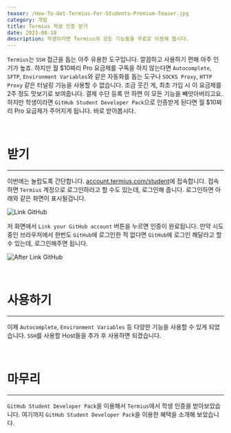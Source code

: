 ```yaml
---
teaser: /How-To-Get-Termius-For-Students-Premium-Teaser.jpg
category: 개발
title: Termius 학생 인증 받기
date: 2023-08-10
description: 학생이라면 Termius의 모든 기능들을 무료로 이용해 봅시다.
---
```


`Termius`는 `SSH` 접근을 돕는 아주 유용한 도구입니다. 깔끔하고 사용하기 편해 아주 인기가 높죠. 하지만 월 $10짜리 Pro 요금제를 구독을 하지 않는다면 `Autocomplete`, `SFTP`, `Environment Variables`와 같은 자동화를 돕는 도구나 `SOCKS Proxy`, `HTTP Proxy` 같은 터널링 기능을 사용할 수 없습니다. 조금 웃긴 게, 최초 가입 시 이 요금제를 2주 정도 맛보기로 보여줍니다. 결제 수단 등록 안 하면 이 모든 기능을 빼앗아버리고요. 하지만 학생이라면 `GitHub Student Developer Pack`으로 인증받게 된다면 월 $10짜리 Pro 요금제가 주어지게 됩니다. 바로 받아봅시다.

<br />

# 받기

---

이번에는 놀랍도록 간단합니다. [account.termius.com/student](https://account.termius.com/student)에 접속합니다. 접속하면 `Termius` 계정으로 로그인하라고 할 수도 있는데, 로그인해 줍니다. 로그인하면 아래와 같은 화면이 표시될겁니다.

![Link GitHub](/How-To-Get-Termius-For-Students-Premium-Link-GitHub.png)

저 화면에서 `Link your GitHub account` 버튼을 누르면 인증이 완료됩니다. 만약 시도중인 브라우저에서 한번도 `GitHub`에 로그인한 적 없다면 `GitHub`에 로그인 해달라고 할 수 있는데, 로그인해주면 됩니다.

![After Link GitHub](/How-To-Get-Termius-For-Students-Premium-After-Link-GitHub.png)

<br />

# 사용하기

---

이제 `Autocomplete`, `Environment Variables` 등 다양한 기능을 사용할 수 있게 되었습니다. `SSH`를 사용할 Host들을 추가 후 사용하면 되겠습니다.

<br />

# 마무리

---

`GitHub Student Developer Pack`을 이용해서 `Termius`에서 학생 인증을 받아보았습니다. 여기까지 `GitHub Student Developer Pack`을 이용한 혜택을 소개해 보았습니다.